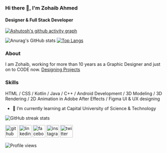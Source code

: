 ### Hi there 👋, I'm Zohaib Ahmed
#### Designer & Full Stack Developer

[![Ashutosh's github activity graph](https://github-readme-activity-graph.cyclic.app/graph?username=Zohaib1397&theme=xcode)](https://github.com/Zohaib1397/github-readme-activity-graph)



![Anurag's GitHub stats](https://github-readme-stats.vercel.app/api?username=Zohaib1397&show_icons=true&theme=dark)
[![Top Langs](https://github-readme-stats.vercel.app/api/top-langs/?username=Zohaib1397&theme=dark)](https://github.com/Zohaib1397)


### About

I am Zohaib, working for more than 10 years as a Graphic Designer and just on to CODE now.
[Designing Projects](https://www.youtube.com/channel/UCmsmC2JRSYdWUowkGkT6WrQ)

### Skills
 HTML / CSS / Kotlin / Java / C++ /  Android Development / 3D Modeling / 3D Rendering / 2D Animation in Adobe After Effects / Figma UI & UX designing

- 🌱 I’m currently learning at Capital University of Science & Technology 

![GitHub streak stats](https://github-readme-streak-stats.herokuapp.com/?user=Zohaib1397) 

[<img src='https://cdn.jsdelivr.net/npm/simple-icons@3.0.1/icons/github.svg' alt='github' height='40'>](https://github.com/Zohaib1397)  [<img src='https://cdn.jsdelivr.net/npm/simple-icons@3.0.1/icons/linkedin.svg' alt='linkedin' height='40'>](https://www.linkedin.com/in/zohaib1397/)  [<img src='https://cdn.jsdelivr.net/npm/simple-icons@3.0.1/icons/facebook.svg' alt='facebook' height='40'>](https://www.facebook.com/zohaib1397)  [<img src='https://cdn.jsdelivr.net/npm/simple-icons@3.0.1/icons/instagram.svg' alt='instagram' height='40'>](https://www.instagram.com/zohaib_1397/)  [<img src='https://cdn.jsdelivr.net/npm/simple-icons@3.0.1/icons/twitter.svg' alt='twitter' height='40'>](https://twitter.com/zohaib1397)  



![Profile views](https://gpvc.arturio.dev/Zohaib1397) 
